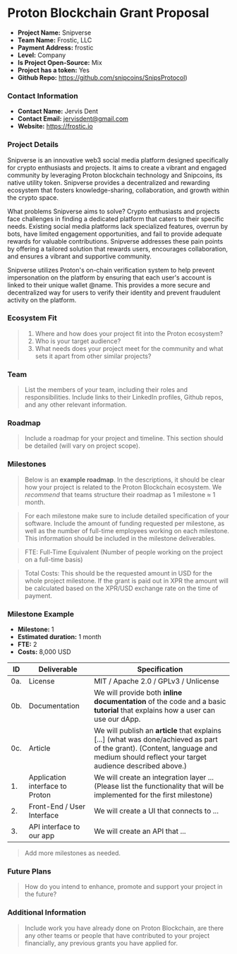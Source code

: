 # Proton Blockchain Grant Proposal

- **Project Name:** Snipverse
- **Team Name:** Frostic, LLC
- **Payment Address:** frostic
- **Level:** Company
- **Is Project Open-Source:** Mix
- **Project has a token:** Yes
- **Github Repo:** https://github.com/snipcoins/SnipsProtocol)

### Contact Information

- **Contact Name:** Jervis Dent
- **Contact Email:** jervisdent@gmail.com
- **Website:** https://frostic.io

### Project Details

Snipverse is an innovative web3 social media platform designed specifically for crypto enthusiasts and projects. It aims to create a vibrant and engaged community by leveraging Proton blockchain technology and Snipcoins, its native utility token. Snipverse provides a decentralized and rewarding ecosystem that fosters knowledge-sharing, collaboration, and growth within the crypto space.

What problems Snipverse aims to solve?
Crypto enthusiasts and projects face challenges in finding a dedicated platform that caters to their specific needs. Existing social media platforms lack specialized features, overrun by bots, have limited engagement opportunities, and fail to provide adequate rewards for valuable contributions. Snipverse addresses these pain points by offering a tailored solution that rewards users, encourages collaboration, and ensures a vibrant and supportive community.

Snipverse utilizes Proton's on-chain verification system to help prevent impersonation on the platform by ensuring that each user's account is linked to their unique wallet @name. This provides a more secure and decentralized way for users to verify their identity and prevent fraudulent activity on the platform.






### Ecosystem Fit

> 1. Where and how does your project fit into the Proton ecosystem?
> 2. Who is your target audience?
> 3. What needs does your project meet for the community and what sets it apart from other similar projects?

### Team

> List the members of your team, including their roles and responsibilities. Include links to their LinkedIn profiles, Github repos, and any other relevant information.

### Roadmap

> Include a roadmap for your project and timeline. This section should be detailed (will vary on project scope).

### Milestones

> Below is an **example roadmap**. In the descriptions, it should be clear how your project is related to the Proton Blockchain ecosystem. We _recommend_ that teams structure their roadmap as 1 milestone ≈ 1 month.

> For each milestone make sure to include detailed specification of your software. Include the amount of funding requested per milestone, as well as the number of full-time employees working on each milestone. This information should be included in the milestone deliverables.

> FTE: Full-Time Equivalent (Number of people working on the project on a full-time basis)

> Total Costs: This should be the requested amount in USD for the whole project milestone. If the grant is paid out in XPR the amount will be calculated based on the XPR/USD exchange rate on the time of payment.

### Milestone Example

- **Milestone:** 1
- **Estimated duration:** 1 month
- **FTE:**  2
- **Costs:** 8,000 USD

| ID | Deliverable | Specification |
| ----- | ----------- | ------------- |
| 0a. | License | MIT / Apache 2.0 / GPLv3 / Unlicense |
| 0b. | Documentation | We will provide both **inline documentation** of the code and a basic **tutorial** that explains how a user can use our dApp. |
| 0c. | Article | We will publish an **article** that explains [...] (what was done/achieved as part of the grant). (Content, language and medium should reflect your target audience described above.)
| 1. | Application interface to Proton | We will create an integration layer ... (Please list the functionality that will be implemented for the first milestone) |  
| 2. | Front-End / User Interface | We will create a UI that connects to ... |  
| 3. | API interface to our app | We will create an API that ... |  

> Add more milestones as needed.

### Future Plans

> How do you intend to enhance, promote and support your project in the future?

### Additional Information

> Include work you have already done on Proton Blockchain, are there any other teams or people that have contributed to your project financially, any previous grants you have applied for.
